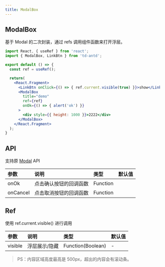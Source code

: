 ```yaml
---
title: ModalBox
---
```


## ModalBox

基于 Modal 的二次封装，通过 refs 调用组件函数来打开浮层。

```jsx
import React, { useRef } from 'react';
import { ModalBox, LinkBtn } from 'td-antd';

export default () => {
  const ref = useRef();

  return(
    <React.Fragment>
      <LinkBtn onClick={() => { ref.current.visible(true) }}>show</LinkBtn>
      <ModalBox
        title="demo"
        ref={ref}
        onOk={() => { alert('ok') }}
      >
        <div style={{ height: 1000 }}>2222</div>
      </ModalBox>
    </React.Fragment>
  );
}
```

## API

支持原 [Modal](https://ant-design.gitee.io/components/modal-cn/) API

|参数|说明|类型|默认值|
|:--|:--|:--|:--|
|onOk|点击确认按钮的回调函数|Function||
|onCancel|点击取消按钮的回调函数|Function||

## Ref

使用 ref.current.visible() 进行调用

|参数|说明|类型|默认值|
|:--|:--|:--|:--|
|visible|浮层展示/隐藏|Function(Boolean)|-|

> PS：内容区域高度最高是 500px，超出的内容会有滚动条。

